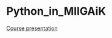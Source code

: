# Python_in_MIIGAiK
[Course presentation](https://pollytikhonova.github.io/Python_in_MIIGAiK/presentation/)
